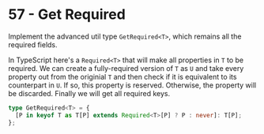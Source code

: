 # 57 - Get Required

Implement the advanced util type `GetRequired<T>`, which remains all the required fields.

In TypeScript here's a `Required<T>` that will make all properties in `T` to be required. We can create a fully-required version of `T` as `U` and take every property out from the originial `T` and then check if it is equivalent to its counterpart in `U`. If so, this property is reserved. Otherwise, the property will be discarded. Finally we will get all required keys.

```typescript
type GetRequired<T> = {
  [P in keyof T as T[P] extends Required<T>[P] ? P : never]: T[P];
};
```
